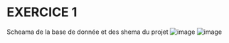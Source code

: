 # EXERCICE 1
Scheama de la base de donnée et des shema du projet 
![image](https://github.com/ayouboifikEnsaj/Tp_hibernate/assets/107751911/61a10701-f9e5-467c-92d3-448b0baabe4b)               ![image](https://github.com/ayouboifikEnsaj/Tp_hibernate/assets/107751911/a76c24c9-2091-4390-b8c2-8d671b528b80)




